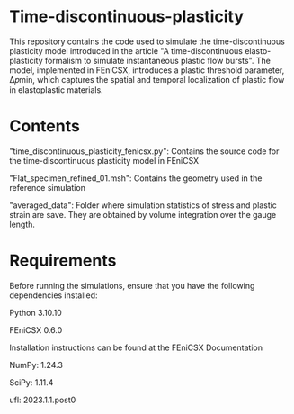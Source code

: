 # Time-discontinuous-plasticity

This repository contains the code used to simulate the time-discontinuous plasticity model introduced in the article "A time-discontinuous elasto-plasticity formalism to simulate instantaneous plastic flow bursts". The model, implemented in FEniCSX, introduces a plastic threshold parameter, Δ𝑝min, which captures the spatial and temporal localization of plastic flow in elastoplastic materials.

# Contents

"time_discontinuous_plasticity_fenicsx.py": Contains the source code for the time-discontinuous plasticity model in FEniCSX

"Flat_specimen_refined_01.msh": Contains the geometry used in the reference simulation

"averaged_data": Folder where simulation statistics of stress and plastic strain are save. They are obtained by volume integration over the gauge length.

# Requirements
Before running the simulations, ensure that you have the following dependencies installed:

Python 3.10.10

FEniCSX 0.6.0

Installation instructions can be found at the FEniCSX Documentation

NumPy: 1.24.3

SciPy: 1.11.4

ufl: 2023.1.1.post0


